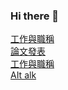 ### Hi there 👋
<a href="https://sfsu.chu.edu.tw/p/403-1083-35.php?Lang=zh-tw">工作與職稱</a><br>
<a href="https://scholar.google.com.tw/citations?hl=zh-TW&user=Dk-7FvoAAAAJ&view_op=list_works&sortby=pubdate">論文發表</a><br>
<a href="https://sfsu.chu.edu.tw/p/403-1083-35.php?Lang=zh-tw">工作與職稱</a><br>
<a href="https://chat.openai.com/">AIt alk</a>

<!--
**yckoincgu/yckoincgu** is a ✨ _special_ ✨ repository because its `README.md` (this file) appears on your GitHub profile.

Here are some ideas to get you started:

- 🔭 I’m currently working on ...
- 🌱 I’m currently learning ...
- 👯 I’m looking to collaborate on ...
- 🤔 I’m looking for help with ...
- 💬 Ask me about ...
- 📫 How to reach me: ...
- 😄 Pronouns: ...
- ⚡ Fun fact: ...
-->
